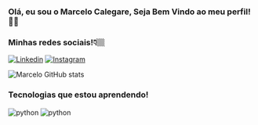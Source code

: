 
### Olá, eu sou o Marcelo Calegare, Seja Bem Vindo ao meu perfil!👋🏼
### Minhas redes sociais!👇🏼
[![Linkedin](https://img.shields.io/badge/LinkedIn-0077B5?style=for-the-badge&logo=linkedin&logoColor=white)](https://www.linkedin.com/in/marcelo-calegare)
[![Instagram](https://img.shields.io/badge/Instagram-E4405F?style=for-the-badge&logo=instagram&logoColor=white)](https://www.instagram.com/marcelocalegare/)

![Marcelo GitHub stats](https://github-readme-stats.vercel.app/api?username=marcelocalegare&show_icons=true&theme=omni)

### Tecnologias que estou aprendendo!
<div style="display: inline_block">
    <img align="center" alt="python" src="https://img.shields.io/badge/C-00599C?style=for-the-badge&logo=c&logoColor=white">   <img align="center" alt="python" src="https://img.shields.io/badge/Python-14354C?style=for-the-badge&logo=python&logoColor=white">
</div></br>



